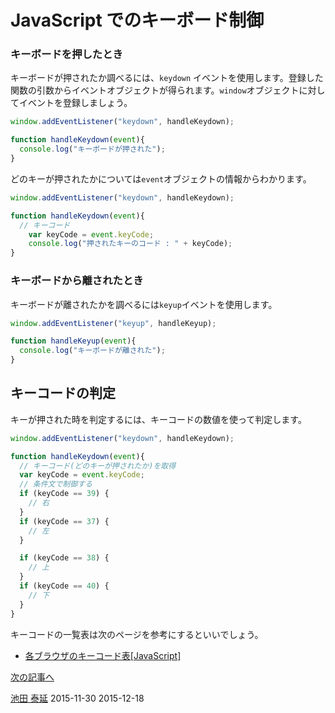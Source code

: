 # JavaScript でのキーボード制御

### キーボードを押したとき

キーボードが押されたか調べるには、`keydown` イベントを使用します。登録した関数の引数からイベントオブジェクトが得られます。`window`オブジェクトに対してイベントを登録しましょう。

```js
window.addEventListener("keydown", handleKeydown);

function handleKeydown(event){
  console.log("キーボードが押された");
}
```

どのキーが押されたかについては`event`オブジェクトの情報からわかります。

```js
window.addEventListener("keydown", handleKeydown);

function handleKeydown(event){
  // キーコード
	var keyCode = event.keyCode;
	console.log("押されたキーのコード : " + keyCode);
}
```

### キーボードから離されたとき

キーボードが離されたかを調べるには`keyup`イベントを使用します。

```js
window.addEventListener("keyup", handleKeyup);

function handleKeyup(event){
  console.log("キーボードが離された");
}
```


## キーコードの判定

キーが押された時を判定するには、キーコードの数値を使って判定します。

```js
window.addEventListener("keydown", handleKeydown);

function handleKeydown(event){
  // キーコード(どのキーが押されたか)を取得
  var keyCode = event.keyCode;
  // 条件文で制御する
  if (keyCode == 39) {
    // 右
  }
  if (keyCode == 37) {
    // 左    
  }

  if (keyCode == 38) {
    // 上
  }
  if (keyCode == 40) {
    // 下
  }
}
```

キーコードの一覧表は次のページを参考にするといいでしょう。

- [各ブラウザのキーコード表[JavaScript]](http://www.programming-magic.com/file/20080205232140/keycode_table.html)

[次の記事へ](keyboard_ship.md)

<article-author>[池田 泰延](https://twitter.com/clockmaker)</article-author>
<article-date-published>2015-11-30</article-date-published>
<article-date-modified>2015-12-18</article-date-modified>



　
